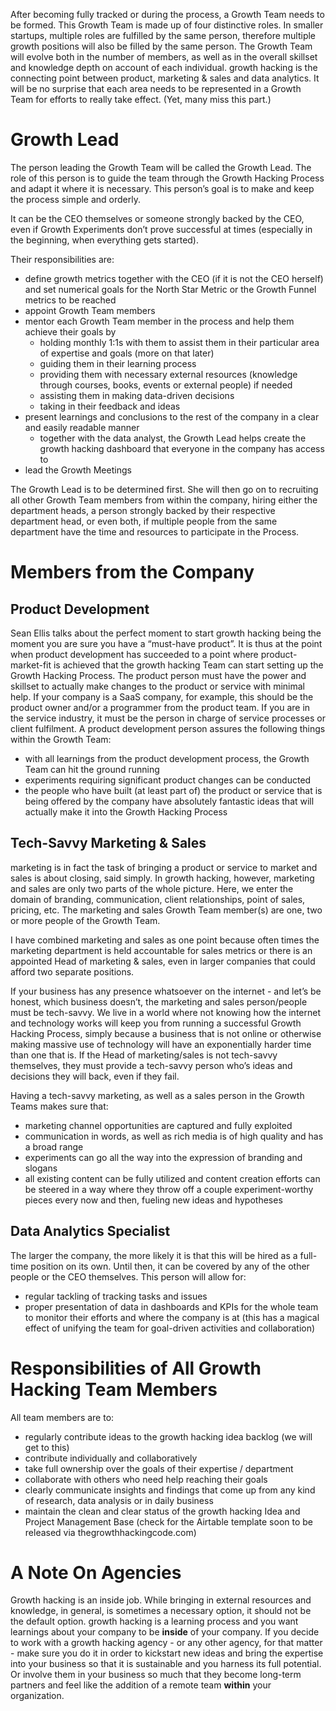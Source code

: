 After becoming fully tracked or during the process, a Growth Team needs to be formed. This Growth Team is made up of four distinctive roles. In smaller startups, multiple roles are fulfilled by the same person, therefore multiple growth positions will also be filled by the same person. The Growth Team will evolve both in the number of members, as well as in the overall skillset and knowledge depth on account of each individual. growth hacking is the connecting point between product, marketing & sales and data analytics. It will be no surprise that each area needs to be represented in a Growth Team for efforts to really take effect. (Yet, many miss this part.)

# Growth Lead
The person leading the Growth Team will be called the Growth Lead. The role of this person is to guide the team through the Growth Hacking Process and adapt it where it is necessary. This person’s goal is to make and keep the process simple and orderly.

It can be the CEO themselves or someone strongly backed by the CEO, even if Growth Experiments don’t prove successful at times (especially in the beginning, when everything gets started).

Their responsibilities are:

* define growth metrics together with the CEO (if it is not the CEO herself) and set numerical goals for the North Star Metric or the Growth Funnel metrics to be reached
* appoint Growth Team members
* mentor each Growth Team member in the process and help them achieve their goals by
  * holding monthly 1:1s with them to assist them in their particular area of expertise and goals (more on that later)
  * guiding them in their learning process
  * providing them with necessary external resources (knowledge through courses, books, events or external people) if needed
  * assisting them in making data-driven decisions
  * taking in their feedback and ideas
* present learnings and conclusions to the rest of the company in a clear and easily readable manner
  * together with the data analyst, the Growth Lead helps create the growth hacking dashboard that everyone in the company has access to
* lead the Growth Meetings

The Growth Lead is to be determined first. She will then go on to recruiting all other Growth Team members from within the company, hiring either the department heads, a person strongly backed by their respective department head, or even both, if multiple people from the same department have the time and resources to participate in the Process.

# Members from the Company

## Product Development
Sean Ellis talks about the perfect moment to start growth hacking being the moment you are sure you have a “must-have product”. It is thus at the point when product development has succeeded to a point where product-market-fit is achieved that the growth hacking Team can start setting up the Growth Hacking Process. The product person must have the power and skillset to actually make changes to the product or service with minimal help. If your company is a SaaS company, for example, this should be the product owner and/or a programmer from the product team. If you are in the service industry, it must be the person in charge of service processes or client fulfilment. A product development person assures the following things within the Growth Team:

* with all learnings from the product development process, the Growth Team can hit the ground running
* experiments requiring significant product changes can be conducted
* the people who have built (at least part of) the product or service that is being offered by the company have absolutely fantastic ideas that will actually make it into the Growth Hacking Process

## Tech-Savvy Marketing & Sales
marketing is in fact the task of bringing a product or service to market and sales is about closing, said simply. In growth hacking, however, marketing and sales are only two parts of the whole picture. Here, we enter the domain of branding, communication, client relationships, point of sales, pricing, etc. The marketing and sales Growth Team member(s) are one, two or more people of the Growth Team.

I have combined marketing and sales as one point because often times the marketing department is held accountable for sales metrics or there is an appointed Head of marketing & sales, even in larger companies that could afford two separate positions.

If your business has any presence whatsoever on the internet - and let’s be honest, which business doesn’t, the marketing and sales person/people must be tech-savvy. We live in a world where not knowing how the internet and technology works will keep you from running a successful Growth Hacking Process, simply because a business that is not online or otherwise making massive use of technology will have an exponentially harder time than one that is. If the Head of marketing/sales is not tech-savvy themselves, they must provide a tech-savvy person who’s ideas and decisions they will back, even if they fail.

Having a tech-savvy marketing, as well as a sales person in the Growth Teams makes sure that:

* marketing channel opportunities are captured and fully exploited
* communication in words, as well as rich media is of high quality and has a broad range
* experiments can go all the way into the expression of branding and slogans
* all existing content can be fully utilized and content creation efforts can be steered in a way where they throw off a couple experiment-worthy pieces every now and then, fueling new ideas and hypotheses

## Data Analytics Specialist
The larger the company, the more likely it is that this will be hired as a full-time position on its own. Until then, it can be covered by any of the other people or the CEO themselves. This person will allow for:

* regular tackling of tracking tasks and issues
* proper presentation of data in dashboards and KPIs for the whole team to monitor their efforts and where the company is at (this has a magical effect of unifying the team for goal-driven activities and collaboration)

# Responsibilities of All Growth Hacking Team Members
All team members are to:

* regularly contribute ideas to the growth hacking idea backlog (we will get to this)
* contribute individually and collaboratively
* take full ownership over the goals of their expertise / department
* collaborate with others who need help reaching their goals
* clearly communicate insights and findings that come up from any kind of research, data analysis or in daily business
* maintain the clean and clear status of the growth hacking Idea and Project Management Base (check for the Airtable template soon to be released via thegrowthhackingcode.com)

# A Note On Agencies
Growth hacking is an inside job. While bringing in external resources and knowledge, in general, is sometimes a necessary option, it should not be the default option. growth hacking is a learning process and you want learnings about your company to be **inside** of your company. If you decide to work with a growth hacking agency - or any other agency, for that matter - make sure you do it in order to kickstart new ideas and bring the expertise into your business so that it is sustainable and you harness its full potential. Or involve them in your business so much that they become long-term partners and feel like the addition of a remote team **within** your organization.

